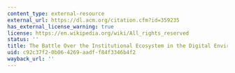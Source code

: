 ```yaml
---
content_type: external-resource
external_url: https://dl.acm.org/citation.cfm?id=359235
has_external_license_warning: true
license: https://en.wikipedia.org/wiki/All_rights_reserved
status: ''
title: The Battle Over the Institutional Ecosystem in the Digital Environment
uid: c92c37f2-0b06-4269-aadf-f84f3346b4f2
wayback_url: ''
---
```

